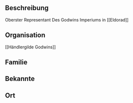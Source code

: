 ## Beschreibung
Oberster Representant Des Godwins Imperiums in [[Eldorad]]

## Organisation
[[Händlergilde Godwins]]

## Familie


## Bekannte


## Ort
